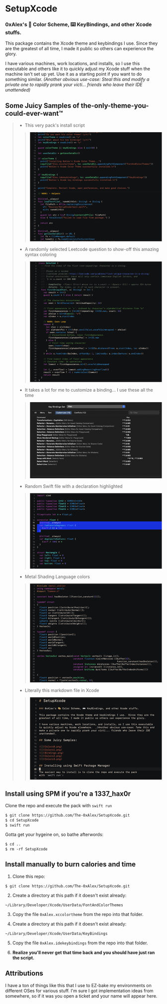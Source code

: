 # SetupXcode

### 0xAlex's 🎨 Color Scheme, ⌨️ KeyBindings, and other Xcode stuffs.

This package contains the Xcode theme and keybindings I use.  Since they are 
the greatest of all time, I made it public so others can experience the glory.

I have various machines, work locations, and installs, so I use this executable
and others like it to quickly adjust my Xcode stuff when the machine isn't set 
up yet.  Use it as a starting point if you want to do something similar.
_(Another obvious use-case: Steal this and modify a private one to rapidly prank 
your victi... friends who leave their IDE unattended)_

## Some Juicy Samples of the-only-theme-you-could-ever-want™

> - This very pack's install script
>> ![This very pack's install script](Colors0.png)
>
> - A randomly selected Leetcode question to show-off this amazing syntax coloring
>> ![amazing syntax coloring](Colors1.png)
>
> - It takes a lot for me to customize a binding... I use these all the time
>> ![I use these all the time](Bindings.png)
>
> - Random Swift file with a declaration highlighted
>> ![declaration highlighted](Colors2.png)
>
> - Metal Shading Language colors
>> ![Metal](Colors3.png)
>
> - Literally this markdown file in Xcode
>> ![Literally this markdown file in Xcode](Colors4.png)

## Install using SPM if you're a 1337_hax0r

Clone the repo and execute the pack with `swift run`

```
$ git clone https://github.com/The-0xAlex/SetupXcode.git
$ cd SetupXcode
$ swift run
```

Gotta get your hygeine on, so bathe afterwords:

```
$ cd ..
$ rm -rf SetupXcode
```



## Install manually to burn calories and time

1. Clone this repo:
```
$ git clone https://github.com/The-0xAlex/SetupXcode.git
```

2. Create a directory at this path if it doesn't exist already:
```
~/Library/Developer/Xcode/UserData/FontAndColorThemes
```

3. Copy the file `0xAlex.xccolortheme` from the repo into that folder.

4. Create a directory at this path if it doesn't exist already:
```
~/Library/Developer/Xcode/UserData/KeyBindings
```

5. Copy the file `0xAlex.idekeybindings` from the repo into that folder.

6. **Realize you'll never get that time back and you should have just ran 
   the script.**

## Attributions

I have a ton of things like this that I use to EZ-bake my environments on 
different OSes for various stuff.  I'm sure I got implementation ideas from 
somewhere, so if it was you open a ticket and your name will appear here.
